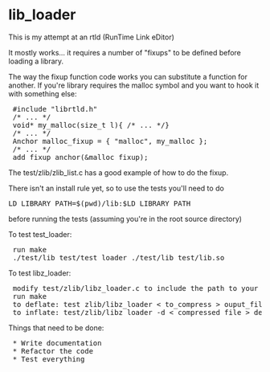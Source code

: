 lib_loader
==========

This is my attempt at an rtld (RunTime Link eDitor)

It mostly works... it requires a number of "fixups" to be defined before loading a library.

The way the fixup function code works you can substitute a function for another.
If you're library requires the malloc symbol and you want to hook it with something else:
<pre>
 #include "librtld.h"
 /* ... */
 void* my_malloc(size_t l){ /* ... */}
 /* ... */
 Anchor malloc_fixup = { "malloc", my_malloc };
 /* ... */
 add_fixup_anchor(&malloc_fixup);
</pre>

The test/zlib/zlib_list.c has a good example of how to do the fixup.

There isn't an install rule yet, so to use the tests you'll need to do
<pre>
LD_LIBRARY_PATH=$(pwd)/lib:$LD_LIBRARY_PATH
</pre>
before running the tests (assuming you're in the root source directory)

To test test_loader:
<pre>
 run make
 ./test/lib_test/test_loader ./test/lib_test/lib.so
</pre>

To test libz_loader:
<pre>
 modify test/zlib/libz_loader.c to include the path to your libz.so
 run make
 to deflate: test zlib/libz_loader &lt; to_compress &gt; ouput_file
 to inflate: test/zlib/libz_loader -d &lt; compressed_file &gt; decompressed_file
</pre>

Things that need to be done:
<pre>
 * Write documentation
 * Refactor the code
 * Test everything
</pre>
